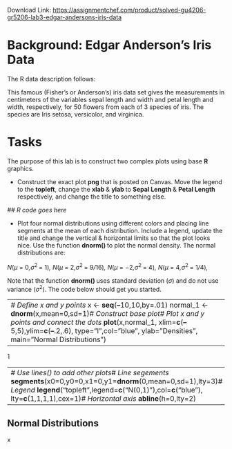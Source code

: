 Download Link: https://assignmentchef.com/product/solved-gu4206-gr5206-lab3-edgar-andersons-iris-data
<br>
<h1>Background: Edgar Anderson’s Iris Data</h1>

The R data description follows:

This famous (Fisher’s or Anderson’s) iris data set gives the measurements in centimeters of the variables sepal length and width and petal length and width, respectively, for 50 flowers from each of 3 species of iris. The species are Iris setosa, versicolor, and virginica.

<h1>Tasks</h1>

The purpose of this lab is to construct two complex plots using base <strong>R </strong>graphics.

<ul>

 <li>Construct the exact plot <strong>png </strong>that is posted on Canvas. Move the legend to the <strong>topleft</strong>, change the <strong>xlab </strong>&amp; <strong>ylab </strong>to <strong>Sepal Length </strong>&amp; <strong>Petal Length </strong>respectively, and change the title to something else.</li>

</ul>

<em>## R code goes here</em>

<ul>

 <li>Plot four normal distributions using different colors and placing line segments at the mean of each distribution. Include a legend, update the title and change the vertical &amp; horizontal limits so that the plot looks nice. Use the function <strong>dnorm() </strong>to plot the normal density. The normal distributions are:</li>

</ul>

<em>N</em>(<em>µ </em>= 0<em>,σ</em><sup>2 </sup>= 1)<em>, N</em>(<em>µ </em>= 2<em>,σ</em><sup>2 </sup>= 9<em>/</em>16)<em>, N</em>(<em>µ </em>= <em>−</em>2<em>,σ</em><sup>2 </sup>= 4)<em>, N</em>(<em>µ </em>= 4<em>,σ</em><sup>2 </sup>= 1<em>/</em>4)<em>,</em>

Note that the function <strong>dnorm() </strong>uses standard deviation (<em>σ</em>) and do not use variance (<em>σ</em><sup>2</sup>). The code below should get you started.

<table width="632">

 <tbody>

  <tr>

   <td width="632"><em># Define x and y points </em>x &lt;- <strong>seq</strong>(<strong>–</strong>10,10,by=.01) normal_1 &lt;- <strong>dnorm</strong>(x,mean=0,sd=1)<em># Construct base plot</em><em># Plot x and y points and connect the dots </em><strong>plot</strong>(x,normal_1, xlim=<strong>c</strong>(<strong>–</strong>5,5),ylim=<strong>c</strong>(<strong>–</strong>.2,.6), type=”l”,col=”blue”, ylab=”Densities”, main=”Normal Distributions”)</td>

  </tr>

 </tbody>

</table>

1

<table width="632">

 <tbody>

  <tr>

   <td width="632"><em># Use lines() to add other plots</em><em># Line segements </em><strong>segments</strong>(x0=0,y0=0,x1=0,y1=<strong>dnorm</strong>(0,mean=0,sd=1),lty=3)<em># Legend </em><strong>legend</strong>(“topleft”,legend=<strong>c</strong>(“N(0,1)”),col=<strong>c</strong>(“blue”), lty=<strong>c</strong>(1,1,1,1),cex=1)<em># Horizontal axis </em><strong>abline</strong>(h=0,lty=2)</td>

  </tr>

 </tbody>

</table>

<h2>Normal Distributions</h2>

x
